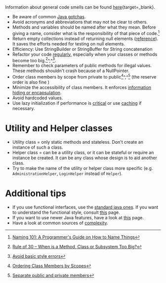 Information about general code smells can be found [here](https://refactoring.guru/refactoring/smells){target=_blank}.

- Be aware of common [Java gotchas](https://stackoverflow.com/questions/169815/java-common-gotchas).
- Avoid acronyms and abbreviations that may not be clear to others.
- Methods and variables should be named after what they mean. Before giving a name, consider what is the responsibility of that piece of code.[^1]
- Return empty collections instead of returning null elements ([reference](http://www.javapractices.com/topic/TopicAction.do?Id=59)). It saves the efforts needed for testing on null elements.
- Efficiency: Use StringBuilder or StringBuffer for String concatenation
- Refactor your code [regularly](https://refactoring.guru/refactoring), especially when your classes or methods become too big.[^2]^,^[^3].
- Remember to check parameters of public methods for illegal values. These methods shouldn't crash because of a NullPointer.
- Order class members by scope from private to public[^4]^,^[^5] (the reserve order is also fine )
- Minimize the accessibility of class members. It enforces [information hiding or encapsulation](https://www.codejava.net/coding/10-java-core-best-practices-every-java-programmer-should-know#PrivateMembers).
- Avoid hardcoded values.
- Use lazy initialization if performance is [critical](http://www.javapractices.com/topic/TopicAction.do?Id=34) or use [caching](https://crunchify.com/how-to-create-a-simple-in-memory-cache-in-java-lightweight-cache/) if necessary.

# Utility and Helper classes
- Utility class = only static methods and stateless. Don't create an instance of such a class.
- Helper class = can be a utility class, or it can be stateful or require an instance be created. It can be any class whose design is to aid another class.
- Try to make the name of the utility or helper class more specific (e.g. ``AdministrationHelper``, ``LoginHelper`` instead of ``Helper``).

# Additional tips
- If you use functional interfaces, use the [standard java ones](http://www.javapractices.com/topic/TopicAction.do?Id=277). If you want to understand the functional style, consult [this](http://www.javapractices.com/topic/TopicAction.do?Id=274) page.
- If you want to use newer Java features, have a look at [this](http://www.javapractices.com/topic/TopicAction.do?Id=225) page.
- Have a look at common sources of [complexity](http://www.javapractices.com/topic/TopicAction.do?Id=287).

[^1]:[Naming 101: A Programmer's Guide on How to Name Things](https://www.elpassion.com/blog/naming-101-programmers-guide-on-how-to-name-things)
[^2]:[Rule of 30 – When is a Method, Class or Subsystem Too Big?](https://dzone.com/articles/rule-30-%E2%80%93-when-method-class-or)
[^3]:[Avoid basic style errors](http://www.javapractices.com/topic/TopicAction.do?Id=227)
[^4]:[Ordering Class Members by Scopes](https://www.codejava.net/coding/10-java-core-best-practices-every-java-programmer-should-know#MemberOrdering)
[^5]:[Separate public and private members](http://www.javapractices.com/topic/TopicAction.do?Id=136)